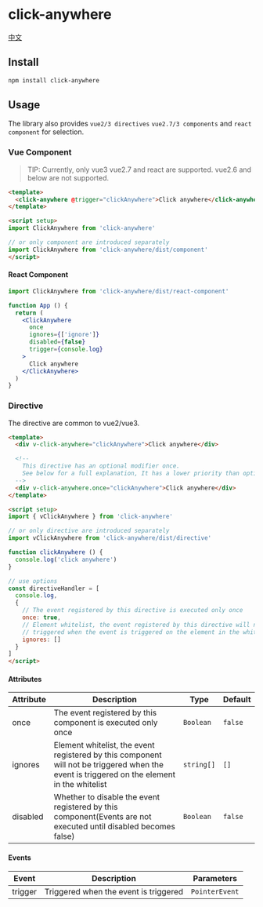 # click-anywhere

[中文](./README-zh.md)

## Install

```bash
npm install click-anywhere
```

## Usage
The library also provides `vue2/3 directives` `vue2.7/3 components` and `react component` for selection.

### Vue Component
> TIP: Currently, only vue3 vue2.7 and react are supported. vue2.6 and below are not supported.

```html
<template>
  <click-anywhere @trigger="clickAnywhere">Click anywhere</click-anywhere>
</template>

<script setup>
import ClickAnywhere from 'click-anywhere'

// or only component are introduced separately
import ClickAnywhere from 'click-anywhere/dist/component'
</script>
```

#### React Component
```jsx
import ClickAnywhere from 'click-anywhere/dist/react-component'

function App () {
  return (
    <ClickAnywhere
      once
      ignores={['ignore']}
      disabled={false}
      trigger={console.log}
    >
      Click anywhere
    </ClickAnywhere>
  )
}
```

### Directive

The directive are common to vue2/vue3.

```html
<template>
  <div v-click-anywhere="clickAnywhere">Click anywhere</div>

  <!--
    This directive has an optional modifier once.
    See below for a full explanation, It has a lower priority than options.once
  -->
  <div v-click-anywhere.once="clickAnywhere">Click anywhere</div>
</template>

<script setup>
import { vClickAnywhere } from 'click-anywhere'

// or only directive are introduced separately
import vClickAnywhere from 'click-anywhere/dist/directive'

function clickAnywhere () {
  console.log('click anywhere')
}

// use options
const directiveHandler = [
  console.log,
  {
    // The event registered by this directive is executed only once
    once: true,
    // Element whitelist, the event registered by this directive will not be
    // triggered when the event is triggered on the element in the whitelist
    ignores: []
  }
]
</script>
```

#### Attributes
| Attribute | Description | Type | Default |
| --- | --- | --- | --- |
| once | The event registered by this component is executed only once | `Boolean` | `false` |
| ignores | Element whitelist, the event registered by this component will not be triggered when the event is triggered on the element in the whitelist | `string[]` | `[]` |
| disabled | Whether to disable the event registered by this component(Events are not executed until disabled becomes false) | `Boolean` | `false` |

#### Events
| Event | Description | Parameters |
| --- | --- | --- |
| trigger | Triggered when the event is triggered | `PointerEvent` | `MouseEvent` |
